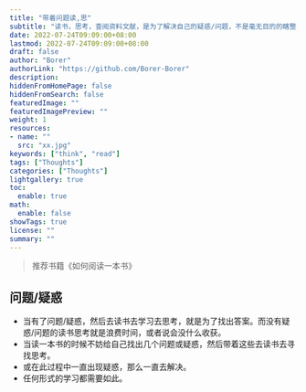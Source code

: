 ```yaml
---
title: "带着问题读,思"
subtitle: "读书，思考，查阅资料文献，是为了解决自己的疑惑/问题，不是毫无目的的瞎整，不是毫无目的的浪费时间"
date: 2022-07-24T09:09:00+08:00
lastmod: 2022-07-24T09:09:00+08:00
draft: false
author: "Borer"
authorLink: "https://github.com/Borer-Borer"
description:
hiddenFromHomePage: false
hiddenFromSearch: false
featuredImage: ""
featuredImagePreview: ""
weight: 1
resources:
- name: ""
  src: "xx.jpg"
keywords: ["think", "read"]
tags: ["Thoughts"]
categories: ["Thoughts"]
lightgallery: true
toc:
  enable: true
math:
  enable: false
showTags: true
license: ""
summary: ""
---
```


> 推荐书籍《如何阅读一本书》

## 问题/疑惑
- 当有了问题/疑惑，然后去读书去学习去思考，就是为了找出答案。而没有疑惑/问题的读书思考就是浪费时间，或者说会没什么收获。
- 当读一本书的时候不妨给自己找出几个问题或疑惑，然后带着这些去读书去寻找思考。
- 或在此过程中一直出现疑惑，那么一直去解决。
- 任何形式的学习都需要如此。
